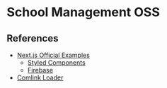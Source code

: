 # School Management OSS

## References

- [Next.js Official Examples](https://github.com/vercel/next.js/tree/canary/examples)
  - [Styled Components](https://github.com/vercel/next.js/tree/canary/examples/with-styled-components)
  - [Firebase](https://github.com/vercel/next.js/tree/canary/examples/with-firebase)
- [Comlink Loader](https://github.com/GoogleChromeLabs/comlink-loader)
